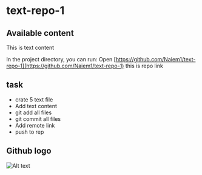 # text-repo-1

## Available content
This is text content 

In the project directory, you can run:
Open [https://github.com/Naiem1/text-repo-1](https://github.com/Naiem1/text-repo-1) this is repo link

## task

* crate 5 text file
* Add text content
* git add all files
* git commit all files
* Add remote link 
* push to rep 

## Github logo


![Alt text][id]


[id]: https://octodex.github.com/images/dojocat.jpg  "The Dojocat"

